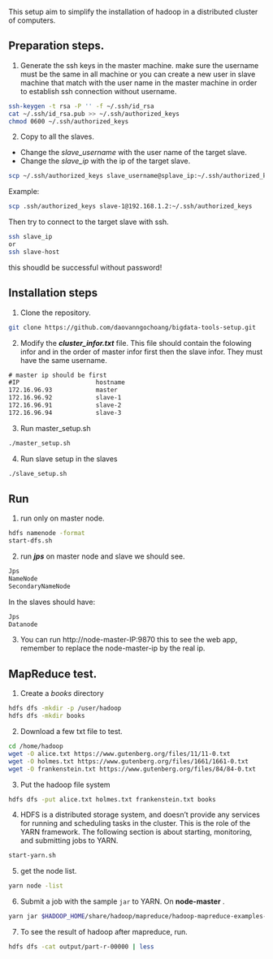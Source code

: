 This setup aim to simplify the installation of hadoop in a distributed cluster of computers.

## Preparation steps.

1.  Generate the ssh keys in the master machine. make sure the username must be the same in all machine or you can create a new user in slave machine that match with the user name in the master machine in order to establish ssh connection without username.
```bash
ssh-keygen -t rsa -P '' -f ~/.ssh/id_rsa
cat ~/.ssh/id_rsa.pub >> ~/.ssh/authorized_keys
chmod 0600 ~/.ssh/authorized_keys
```

2. Copy to all the slaves.
- Change the *slave_username* with the user name of the target slave.
- Change the *slave_ip* with the ip of the target slave.
```bash
scp ~/.ssh/authorized_keys slave_username@splave_ip:~/.ssh/authorized_keys
```

Example: 
```bash
scp .ssh/authorized_keys slave-1@192.168.1.2:~/.ssh/authorized_keys
```

Then try to connect to the target slave with ssh.
```bash
ssh slave_ip 
or
ssh slave-host
```
this shoudld be successful without password!

## Installation steps

1. Clone the repository.
```bash
git clone https://github.com/daovanngochoang/bigdata-tools-setup.git
```

2. Modify the ***cluster_infor.txt*** file. This file should contain the folowing infor and in the order of master infor first then the slave infor. They must have the same username.
```txt
# master ip should be first
#IP                     hostname                 
172.16.96.93            master      
172.16.96.92            slave-1     
172.16.96.91            slave-2     
172.16.96.94            slave-3     

```

3.  Run master_setup.sh
```bash
./master_setup.sh
```

4. Run slave setup in the slaves
```bash
./slave_setup.sh
```

## Run

1. run only on master node.
```bash
hdfs namenode -format
start-dfs.sh
```

2. run ***jps*** on master node and slave we should see.
```txt
Jps
NameNode
SecondaryNameNode
```

In the slaves should have:
```txt
Jps
Datanode
```

3. You can run http://node-master-IP:9870 this to see the web app, remember to replace the node-master-ip by the real ip.

## MapReduce test.

1. Create a _books_ directory
```bash
hdfs dfs -mkdir -p /user/hadoop
hdfs dfs -mkdir books
```

2.  Download a few txt file to test.
```bash
cd /home/hadoop 
wget -O alice.txt https://www.gutenberg.org/files/11/11-0.txt 
wget -O holmes.txt https://www.gutenberg.org/files/1661/1661-0.txt 
wget -O frankenstein.txt https://www.gutenberg.org/files/84/84-0.txt

```

3. Put the hadoop file system
```bash
hdfs dfs -put alice.txt holmes.txt frankenstein.txt books
```

4. HDFS is a distributed storage system, and doesn’t provide any services for running and scheduling tasks in the cluster. This is the role of the YARN framework. The following section is about starting, monitoring, and submitting jobs to YARN.
```bash
start-yarn.sh
```

5. get the node list.
```bash
yarn node -list
```

6. Submit a job with the sample `jar` to YARN. On **node-master** .
```bash
yarn jar $HADOOP_HOME/share/hadoop/mapreduce/hadoop-mapreduce-examples-3.1.2.jar wordcount "books/*" output
```

7.  To see the result of hadoop after mapreduce, run.
```bash
hdfs dfs -cat output/part-r-00000 | less
```



